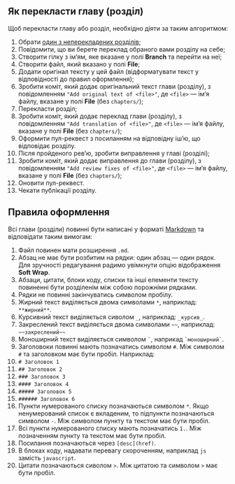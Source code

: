 ## Як перекласти главу (розділ)

Щоб перекласти главу або розділ, необхідно діяти за таким алгоритмом:

1. Обрати [один з неперекладених розділів][todo];
1. Повідомити, що ви берете переклад обраного вами розділу на себе;
1. Створити гілку з ім’ям, яке вказане у полі **Branch** та перейти на неї;
1. Створити файл, який вказано у полі **File**;
1. Додати оригінал тексту у цей файл (відформатувати текст у відповідності до правил оформлення);
1. Зробити коміт, який додає оригінальний текст глави (розділу), з повідомленням `"Add original text of <file>"`, де `<file>` — ім’я файлу, вказане у полі **File** (без `chapters/`);
1. Перекласти розділ;
1. Зробити коміт, який додає переклад глави (розділу), з повідомленням `"Add translation of <file>"`, де `<file>` — ім’я файлу, вказане у полі **File** (без `chapters/`);
1. Оформити пул-реквест з посиланням на відповідну іш’ю, що відповідає розділу.
1. Після пройденого рев’ю, зробити виправлення у главі (розділі);
1. Зробити коміт, який додає виправлення до глави (розділу), з повідомленням `"Add review fixes of <file>"`, де `<file>` — ім’я файлу, вказане у полі **File** (без `chapters/`);
1. Оновити пул-реквест.
1. Чекати публікації розділу.

## Правила оформлення

Всі глави (розділи) повинні бути написані у форматі [Markdown][markdown-wiki] та відповідати таким вимогам:

1. Файл повинен мати розширення `.md`.
1. Абзац не має бути розбитим на рядки: один абзац — один рядок. Для зручності редагування радимо увімкнути опцію відображення **Soft Wrap**.
1. Абзаци, цитати, блоки коду, списки та інші елементи тексту повиненні бути розділенім між собою порожніми рядками.
1. Рядки не повинні закінчуватись символом пробілу.
1. Жирний текст виділяється двома символами `*`, наприклад: `**жирний**`.
1. Курсивний текст виділяється сиволом `_`, наприклад: `_курсив_`.
1. Закреслений текст виділяється двома символами `~~`, наприклад: `~~закреслений~~`
1. Моноширний текст виділяється символом ``` ` ```, наприкад ``` `моноширний` ```.
1. Заголовоки повинні мають позначатись символом `#`. Між символом `#` та заголовком має бути пробіл. Наприклад:
  1. `# Заголовок 1`
  1. `## Заголовок 2`
  1. `### Заголовок 3`
  1. `#### Заголовок 4`
  1. `##### Заголовок 5`
  1. `###### Заголовок 6`
1. Пункти нумерованого списку позначаються символом `*`. Якщо ненумерований список є вкладеним, то підпункти позначаються символом `-`. Між символом пункту та текстом має бути пробіл.
1. Всі пункти нумерованого списку мають позначатись `1.`. Між позначенням пункту та текстом має бути пробіл.
1. Посилання позначаються через `[desc](href)`.
1. В блоках коду, надавати перевагу скороченням, наприклад `js` замість `javascript`.
1. Цитати позначаються сиволом `>`. Між цитатою та символом `>` має бути пробіл.

<!-- References -->

[markdown-wiki]: https://uk.m.wikipedia.org/wiki/Markdown
[todo]:  https://github.com/LambdaBooks/thelittlebookofruby/issues?q=is%3Aopen+is%3Aissue+label%3Ato-do+sort%3Acreated-asc
